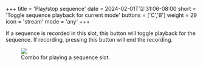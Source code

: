 +++
title = 'Play/stop sequence'
date = 2024-02-01T12:31:06-08:00
short = 'Toggle sequence playback for current mode'
buttons = ['C','B']
weight = 29
icon = 'stream'
mode = 'any'
+++

If a sequence is recorded in this slot, this button will toggle playback for the sequence. If recording, pressing this button will end the recording.


<figure class="imgcombo">
<img src="/img/sequence_play.webp">
<figcaption>Combo for playing a sequence slot.</figcaption>
</figure>

